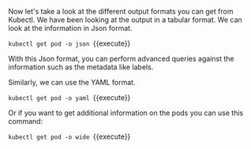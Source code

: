 Now let's take a look at the different output formats you can get from Kubectl. We have been looking at the output in a tabular format. We can look at the information in Json format.

`kubectl get pod -o json `{{execute}}

With this Json format, you can perform advanced queries against the information such as the metadata like labels.

Similarly, we can use the YAML format.

`kubectl get pod -o yaml `{{execute}}


Or if you want to get additional information on the pods you can use this command:

`kubectl get pod -o wide `{{execute}}